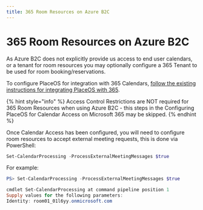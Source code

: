 ```yaml
---
title: 365 Room Resources on Azure B2C
---
```


# 365 Room Resources on Azure B2C

As Azure B2C does not explicitly provide us access to end user calendars, or a tenant for room resources you may optionally configure a 365 Tenant to be used for room booking/reservations.

To configure PlaceOS for integration with 365 Calendars, [follow the existing instructions for integrating PlaceOS with 365](../../configure-placeos-for-microsoft-365/calendar-access/).

{% hint style="info" %}
Access Control Restrictions are NOT required for 365 Room Resources when using Azure B2C - this steps in the Configuring PlaceOS for Calendar Access on Microsoft 365 may be skipped.
{% endhint %}

Once Calendar Access has been configured, you will need to configure room resources to accept external meeting requests, this is done via PowerShell:

```powershell
Set-CalendarProcessing -ProcessExternalMeetingMessages $true
```

For example:

```powershell
PS> Set-CalendarProcessing -ProcessExternalMeetingMessages $true

cmdlet Set-CalendarProcessing at command pipeline position 1
Supply values for the following parameters:
Identity: room01_01l6yy.onmicrosoft.com
```
